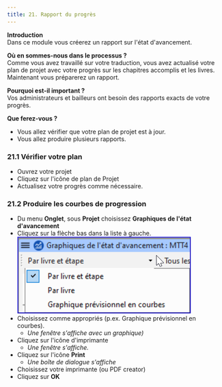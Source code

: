 ```yaml
---
title: 21. Rapport du progrès
---
```

**Introduction**  
Dans ce module vous créerez un rapport sur l'état d'avancement.

**Où en sommes-nous dans le processus ?**  
Comme vous avez travaillé sur votre traduction, vous avez actualisé votre plan de projet avec votre progrès sur les chapitres accomplis et les livres. Maintenant vous préparerez un rapport.

**Pourquoi est-il important ?**  
Vos administrateurs et bailleurs ont besoin des rapports exacts de votre progrès.

**Que ferez-vous ?** 
-   Vous allez vérifier que votre plan de projet est à jour.
-   Vous allez produire plusieurs rapports.

### 21.1 Vérifier votre plan

-   Ouvrez votre projet
-   Cliquez sur l'icône de plan de Projet
-   Actualisez votre progrès comme nécessaire.

### 21.2 Produire les courbes de progression

-   Du menu **Onglet**, sous **Projet** choisissez **Graphiques de l'état d'avancement**
-   Cliquez sur la flèche bas dans la liste à gauche.  
    ![](../media/37b4f7cb0fc18d7ae7fe2ffb0f946c33.png)
-   Choisissez comme appropriés (p.ex. Graphique prévisionnel en courbes).  
    -   *Une fenêtre s'affiche avec un graphique)*
-   Cliquez sur l'icône d'imprimante  
    -   *Une fenêtre s'affiche.*
-   Cliquez sur l'icône **Print**  
    -   *Une boîte de dialogue s'affiche*
-   Choisissez votre imprimante (ou PDF creator)
-   Cliquez sur **OK**
